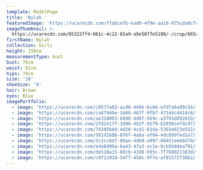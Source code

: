 ```yaml
---
template: ModelPage
title: 'Nylah '
featuredImage: 'https://ucarecdn.com/ffabcefb-ead0-4f9e-aa16-075cda0cfc15/'
imageThumbnail: >-
  https://ucarecdn.com/05322ff4-061c-4c22-83a9-a9e5077e5198/-/crop/665x989/40,0/-/preview/
firstName: Nylah
collection: Girls
height: 158cm
measurementType: bust
bust: 76cm
waist: 62cm
hips: 78cm
size: '10'
shoeSize: '9'
hair: Brown
eyes: Blue
imagePortfolio:
  - image: 'https://ucarecdn.com/c8577a02-acd8-4d9e-bc64-efd7a6a89c54/'
  - image: 'https://ucarecdn.com/ca8f94be-3d4b-467f-9fbf-47144c4414c6/'
  - image: 'https://ucarecdn.com/ae318003-6690-4d8f-919c-a3791dd92019/'
  - image: 'https://ucarecdn.com/2fd2e17f-3d96-4b3f-91f9-62030cefdc97/'
  - image: 'https://ucarecdn.com/74205b8d-4d26-4cd1-81da-5363e823e552/'
  - image: 'https://ucarecdn.com/501d168b-8f6f-4a8a-af84-4dc899fed1e7/'
  - image: 'https://ucarecdn.com/3c2cc6d7-86ae-4db0-a997-88451eeb6d70/'
  - image: 'https://ucarecdn.com/eda8499a-6a43-47a3-ac1e-8cb5b0dea791/'
  - image: 'https://ucarecdn.com/de510a15-8dcb-43d8-b95c-7f7b8021383d/'
  - image: 'https://ucarecdn.com/c8f11918-5df7-450c-9ffe-af81572736b2/'
---
```


